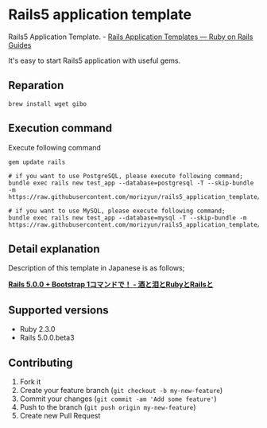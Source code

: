 # Rails5 application template

Rails5 Application Template. - [Rails Application Templates — Ruby on Rails Guides](http://guides.rubyonrails.org/rails_application_templates.html)

It's easy to start Rails5 application with useful gems.

## Reparation

    brew install wget gibo

## Execution command

Execute following command

    gem update rails

    # if you want to use PostgreSQL, please execute following command;
    bundle exec rails new test_app --database=postgresql -T --skip-bundle -m https://raw.githubusercontent.com/morizyun/rails5_application_template/master/app_template.rb

    # if you want to use MySQL, please execute following command;
    bundle exec rails new test_app --database=mysql -T --skip-bundle -m https://raw.githubusercontent.com/morizyun/rails5_application_template/master/app_template.rb

## Detail explanation

Description of this template in Japanese is as follows;

**[Rails 5.0.0 + Bootstrap 1コマンドで！ - 酒と泪とRubyとRailsと](http://morizyun.github.io/blog/rails5-application-templates/)**

## Supported versions

- Ruby 2.3.0
- Rails 5.0.0.beta3

## Contributing

1. Fork it
2. Create your feature branch (`git checkout -b my-new-feature`)
3. Commit your changes (`git commit -am 'Add some feature'`)
4. Push to the branch (`git push origin my-new-feature`)
5. Create new Pull Request
